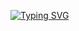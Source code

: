 [![Typing SVG](https://readme-typing-svg.demolab.com?font=Dancing+Script&weight=700&size=27&duration=6014&pause=1000&color=1F77F7&background=FF141400&vCenter=true&width=440&height=70&lines=I+am+Larry+Tientcheu.;I+build+software+to+make+our+lives+better.;My+current+aim+is+DevOps.;I+also+work+on+various+python+projects%2C;and+machine+learning+models.;Reach+me+on+larrytientcheu1%40gmail.com)](https://git.io/typing-svg)
<!---
larryTientcheu/larryTientcheu is a ✨ special ✨ repository because its `README.md` (this file) appears on your GitHub profile.
You can click the Preview link to take a look at your changes.
--->
